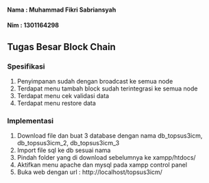 #### Nama : Muhammad Fikri Sabriansyah

#### Nim : 1301164298


## Tugas Besar Block Chain

### Spesifikasi

1. Penyimpanan sudah dengan broadcast ke semua node
2. Terdapat menu tambah block sudah terintegrasi ke semua node
3. Terdapat menu cek validasi data
4. Terdapat menu restore data

### Implementasi

1. Download file dan buat 3 database dengan nama db_topsus3icm, db_topsus3icm_2, db_topsus3icm_3
2. Import file sql ke db sesuai nama
3. Pindah folder yang di download sebelumnya ke xampp/htdocs/
4. Aktifkan menu apache dan mysql pada xampp control panel
5. Buka web dengan url : http://localhost/topsus3icm/
